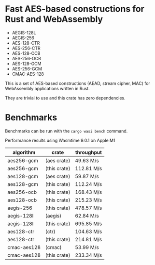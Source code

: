 # Fast AES-based constructions for Rust and WebAssembly

* AEGIS-128L
* AEGIS-256
* AES-128-CTR
* AES-256-CTR
* AES-128-OCB
* AES-256-OCB
* AES-128-GCM
* AES-256-GCM
* CMAC-AES-128

This is a set of AES-based constructions (AEAD, stream cipher, MAC) for WebAssembly applications written in Rust.

They are trivial to use and this crate has zero dependencies.

# Benchmarks

Benchmarks can be run with the `cargo wasi bench` command.

Performance results using Wasmtime 9.0.1 on Apple M1

| algorithm   | crate        | throughput |
| ----------- | ------------ | ---------- |
| aes256-gcm  | (aes crate)  | 49.63 M/s  |
| aes256-gcm  | (this crate) | 112.81 M/s |
| aes128-gcm  | (aes crate)  | 59.87 M/s  |
| aes128-gcm  | (this crate) | 112.24 M/s |
| aes256-ocb  | (this crate) | 168.43 M/s |
| aes128-ocb  | (this crate) | 215.23 M/s |
| aegis-256   | (this crate) | 478.57 M/s |
| aegis-128l  | (aegis)      | 62.84 M/s  |
| aegis-128l  | (this crate) | 695.85 M/s |
| aes128-ctr  | (ctr)        | 104.63 M/s |
| aes128-ctr  | (this crate) | 214.81 M/s |
| cmac-aes128 | (cmac)       | 53.99 M/s  |
| cmac-aes128 | (this crate) | 233.34 M/s |

